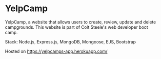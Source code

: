 # YelpCamp
YelpCamp, a website that allows users to create, review, update and delete campgrounds. This website is part of Colt Steele's web developer boot camp.

Stack: Node.js, Express.js, MongoDB, Mongoose, EJS, Bootstrap

Hosted on https://yelpcamps-app.herokuapp.com/
